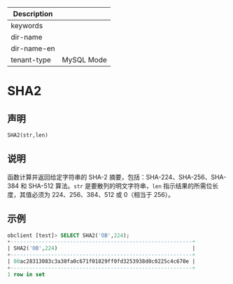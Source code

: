 | Description   |                 |
|---------------|-----------------|
| keywords      |                 |
| dir-name      |                 |
| dir-name-en   |                 |
| tenant-type   | MySQL Mode      |

# SHA2

## 声明

```sql
SHA2(str,len)
```

## 说明

函数计算并返回给定字符串的 SHA-2 摘要，包括：SHA-224、SHA-256、SHA-384 和 SHA-512 算法。`str` 是要散列的明文字符串，`len` 指示结果的所需位长度，其值必须为 224、256、384、512 或 0（相当于 256）。

## 示例

```sql
obclient [test]> SELECT SHA2('OB',224);
+----------------------------------------------------------+
| SHA2('OB',224)                                           |
+----------------------------------------------------------+
| 00ac28313083c3a30fa0c671f01829ff0fd3253938d0c0225c4c670e |
+----------------------------------------------------------+
1 row in set
```
